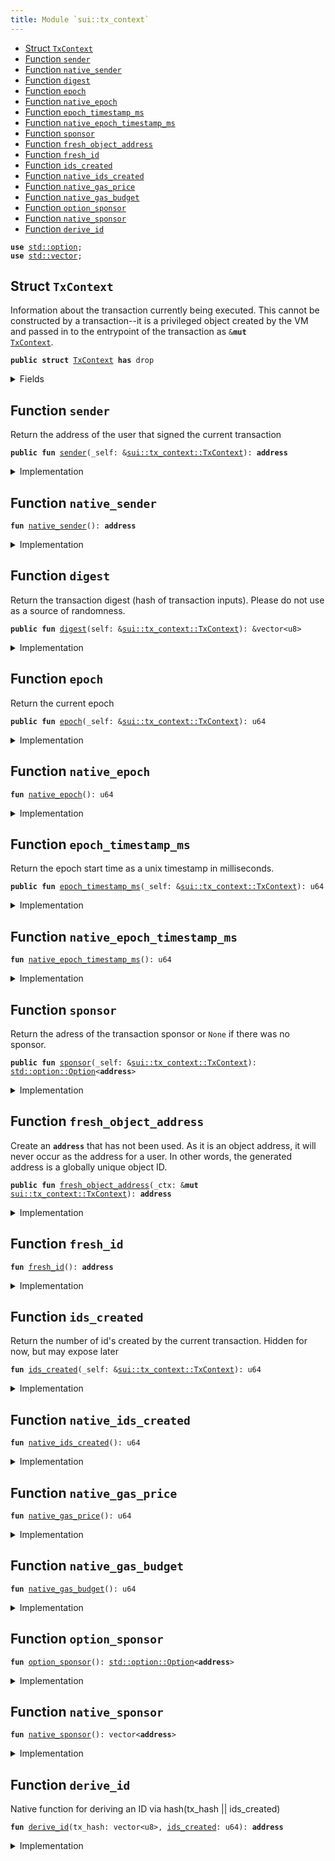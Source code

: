```yaml
---
title: Module `sui::tx_context`
---
```




-  [Struct `TxContext`](#sui_tx_context_TxContext)
-  [Function `sender`](#sui_tx_context_sender)
-  [Function `native_sender`](#sui_tx_context_native_sender)
-  [Function `digest`](#sui_tx_context_digest)
-  [Function `epoch`](#sui_tx_context_epoch)
-  [Function `native_epoch`](#sui_tx_context_native_epoch)
-  [Function `epoch_timestamp_ms`](#sui_tx_context_epoch_timestamp_ms)
-  [Function `native_epoch_timestamp_ms`](#sui_tx_context_native_epoch_timestamp_ms)
-  [Function `sponsor`](#sui_tx_context_sponsor)
-  [Function `fresh_object_address`](#sui_tx_context_fresh_object_address)
-  [Function `fresh_id`](#sui_tx_context_fresh_id)
-  [Function `ids_created`](#sui_tx_context_ids_created)
-  [Function `native_ids_created`](#sui_tx_context_native_ids_created)
-  [Function `native_gas_price`](#sui_tx_context_native_gas_price)
-  [Function `native_gas_budget`](#sui_tx_context_native_gas_budget)
-  [Function `option_sponsor`](#sui_tx_context_option_sponsor)
-  [Function `native_sponsor`](#sui_tx_context_native_sponsor)
-  [Function `derive_id`](#sui_tx_context_derive_id)


<pre><code><b>use</b> <a href="../std/option.md#std_option">std::option</a>;
<b>use</b> <a href="../std/vector.md#std_vector">std::vector</a>;
</code></pre>



<a name="sui_tx_context_TxContext"></a>

## Struct `TxContext`

Information about the transaction currently being executed.
This cannot be constructed by a transaction--it is a privileged object created by
the VM and passed in to the entrypoint of the transaction as <code>&<b>mut</b> <a href="../sui/tx_context.md#sui_tx_context_TxContext">TxContext</a></code>.


<pre><code><b>public</b> <b>struct</b> <a href="../sui/tx_context.md#sui_tx_context_TxContext">TxContext</a> <b>has</b> drop
</code></pre>



<details>
<summary>Fields</summary>


<dl>
<dt>
<code><a href="../sui/tx_context.md#sui_tx_context_sender">sender</a>: <b>address</b></code>
</dt>
<dd>
 The address of the user that signed the current transaction
</dd>
<dt>
<code>tx_hash: vector&lt;u8&gt;</code>
</dt>
<dd>
 Hash of the current transaction
</dd>
<dt>
<code><a href="../sui/tx_context.md#sui_tx_context_epoch">epoch</a>: u64</code>
</dt>
<dd>
 The current epoch number
</dd>
<dt>
<code><a href="../sui/tx_context.md#sui_tx_context_epoch_timestamp_ms">epoch_timestamp_ms</a>: u64</code>
</dt>
<dd>
 Timestamp that the epoch started at
</dd>
<dt>
<code><a href="../sui/tx_context.md#sui_tx_context_ids_created">ids_created</a>: u64</code>
</dt>
<dd>
 Counter recording the number of fresh id's created while executing
 this transaction. Always 0 at the start of a transaction
</dd>
</dl>


</details>

<a name="sui_tx_context_sender"></a>

## Function `sender`

Return the address of the user that signed the current
transaction


<pre><code><b>public</b> <b>fun</b> <a href="../sui/tx_context.md#sui_tx_context_sender">sender</a>(_self: &<a href="../sui/tx_context.md#sui_tx_context_TxContext">sui::tx_context::TxContext</a>): <b>address</b>
</code></pre>



<details>
<summary>Implementation</summary>


<pre><code><b>public</b> <b>fun</b> <a href="../sui/tx_context.md#sui_tx_context_sender">sender</a>(_self: &<a href="../sui/tx_context.md#sui_tx_context_TxContext">TxContext</a>): <b>address</b> {
    <a href="../sui/tx_context.md#sui_tx_context_native_sender">native_sender</a>()
}
</code></pre>



</details>

<a name="sui_tx_context_native_sender"></a>

## Function `native_sender`



<pre><code><b>fun</b> <a href="../sui/tx_context.md#sui_tx_context_native_sender">native_sender</a>(): <b>address</b>
</code></pre>



<details>
<summary>Implementation</summary>


<pre><code><b>native</b> <b>fun</b> <a href="../sui/tx_context.md#sui_tx_context_native_sender">native_sender</a>(): <b>address</b>;
</code></pre>



</details>

<a name="sui_tx_context_digest"></a>

## Function `digest`

Return the transaction digest (hash of transaction inputs).
Please do not use as a source of randomness.


<pre><code><b>public</b> <b>fun</b> <a href="../sui/tx_context.md#sui_tx_context_digest">digest</a>(self: &<a href="../sui/tx_context.md#sui_tx_context_TxContext">sui::tx_context::TxContext</a>): &vector&lt;u8&gt;
</code></pre>



<details>
<summary>Implementation</summary>


<pre><code><b>public</b> <b>fun</b> <a href="../sui/tx_context.md#sui_tx_context_digest">digest</a>(self: &<a href="../sui/tx_context.md#sui_tx_context_TxContext">TxContext</a>): &vector&lt;u8&gt; {
    &self.tx_hash
}
</code></pre>



</details>

<a name="sui_tx_context_epoch"></a>

## Function `epoch`

Return the current epoch


<pre><code><b>public</b> <b>fun</b> <a href="../sui/tx_context.md#sui_tx_context_epoch">epoch</a>(_self: &<a href="../sui/tx_context.md#sui_tx_context_TxContext">sui::tx_context::TxContext</a>): u64
</code></pre>



<details>
<summary>Implementation</summary>


<pre><code><b>public</b> <b>fun</b> <a href="../sui/tx_context.md#sui_tx_context_epoch">epoch</a>(_self: &<a href="../sui/tx_context.md#sui_tx_context_TxContext">TxContext</a>): u64 {
    <a href="../sui/tx_context.md#sui_tx_context_native_epoch">native_epoch</a>()
}
</code></pre>



</details>

<a name="sui_tx_context_native_epoch"></a>

## Function `native_epoch`



<pre><code><b>fun</b> <a href="../sui/tx_context.md#sui_tx_context_native_epoch">native_epoch</a>(): u64
</code></pre>



<details>
<summary>Implementation</summary>


<pre><code><b>native</b> <b>fun</b> <a href="../sui/tx_context.md#sui_tx_context_native_epoch">native_epoch</a>(): u64;
</code></pre>



</details>

<a name="sui_tx_context_epoch_timestamp_ms"></a>

## Function `epoch_timestamp_ms`

Return the epoch start time as a unix timestamp in milliseconds.


<pre><code><b>public</b> <b>fun</b> <a href="../sui/tx_context.md#sui_tx_context_epoch_timestamp_ms">epoch_timestamp_ms</a>(_self: &<a href="../sui/tx_context.md#sui_tx_context_TxContext">sui::tx_context::TxContext</a>): u64
</code></pre>



<details>
<summary>Implementation</summary>


<pre><code><b>public</b> <b>fun</b> <a href="../sui/tx_context.md#sui_tx_context_epoch_timestamp_ms">epoch_timestamp_ms</a>(_self: &<a href="../sui/tx_context.md#sui_tx_context_TxContext">TxContext</a>): u64 {
    <a href="../sui/tx_context.md#sui_tx_context_native_epoch_timestamp_ms">native_epoch_timestamp_ms</a>()
}
</code></pre>



</details>

<a name="sui_tx_context_native_epoch_timestamp_ms"></a>

## Function `native_epoch_timestamp_ms`



<pre><code><b>fun</b> <a href="../sui/tx_context.md#sui_tx_context_native_epoch_timestamp_ms">native_epoch_timestamp_ms</a>(): u64
</code></pre>



<details>
<summary>Implementation</summary>


<pre><code><b>native</b> <b>fun</b> <a href="../sui/tx_context.md#sui_tx_context_native_epoch_timestamp_ms">native_epoch_timestamp_ms</a>(): u64;
</code></pre>



</details>

<a name="sui_tx_context_sponsor"></a>

## Function `sponsor`

Return the adress of the transaction sponsor or <code>None</code> if there was no sponsor.


<pre><code><b>public</b> <b>fun</b> <a href="../sui/tx_context.md#sui_tx_context_sponsor">sponsor</a>(_self: &<a href="../sui/tx_context.md#sui_tx_context_TxContext">sui::tx_context::TxContext</a>): <a href="../std/option.md#std_option_Option">std::option::Option</a>&lt;<b>address</b>&gt;
</code></pre>



<details>
<summary>Implementation</summary>


<pre><code><b>public</b> <b>fun</b> <a href="../sui/tx_context.md#sui_tx_context_sponsor">sponsor</a>(_self: &<a href="../sui/tx_context.md#sui_tx_context_TxContext">TxContext</a>): Option&lt;<b>address</b>&gt; {
    <a href="../sui/tx_context.md#sui_tx_context_option_sponsor">option_sponsor</a>()
}
</code></pre>



</details>

<a name="sui_tx_context_fresh_object_address"></a>

## Function `fresh_object_address`

Create an <code><b>address</b></code> that has not been used. As it is an object address, it will never
occur as the address for a user.
In other words, the generated address is a globally unique object ID.


<pre><code><b>public</b> <b>fun</b> <a href="../sui/tx_context.md#sui_tx_context_fresh_object_address">fresh_object_address</a>(_ctx: &<b>mut</b> <a href="../sui/tx_context.md#sui_tx_context_TxContext">sui::tx_context::TxContext</a>): <b>address</b>
</code></pre>



<details>
<summary>Implementation</summary>


<pre><code><b>public</b> <b>fun</b> <a href="../sui/tx_context.md#sui_tx_context_fresh_object_address">fresh_object_address</a>(_ctx: &<b>mut</b> <a href="../sui/tx_context.md#sui_tx_context_TxContext">TxContext</a>): <b>address</b> {
    <a href="../sui/tx_context.md#sui_tx_context_fresh_id">fresh_id</a>()
}
</code></pre>



</details>

<a name="sui_tx_context_fresh_id"></a>

## Function `fresh_id`



<pre><code><b>fun</b> <a href="../sui/tx_context.md#sui_tx_context_fresh_id">fresh_id</a>(): <b>address</b>
</code></pre>



<details>
<summary>Implementation</summary>


<pre><code><b>native</b> <b>fun</b> <a href="../sui/tx_context.md#sui_tx_context_fresh_id">fresh_id</a>(): <b>address</b>;
</code></pre>



</details>

<a name="sui_tx_context_ids_created"></a>

## Function `ids_created`

Return the number of id's created by the current transaction.
Hidden for now, but may expose later


<pre><code><b>fun</b> <a href="../sui/tx_context.md#sui_tx_context_ids_created">ids_created</a>(_self: &<a href="../sui/tx_context.md#sui_tx_context_TxContext">sui::tx_context::TxContext</a>): u64
</code></pre>



<details>
<summary>Implementation</summary>


<pre><code><b>fun</b> <a href="../sui/tx_context.md#sui_tx_context_ids_created">ids_created</a>(_self: &<a href="../sui/tx_context.md#sui_tx_context_TxContext">TxContext</a>): u64 {
    <a href="../sui/tx_context.md#sui_tx_context_native_ids_created">native_ids_created</a>()
}
</code></pre>



</details>

<a name="sui_tx_context_native_ids_created"></a>

## Function `native_ids_created`



<pre><code><b>fun</b> <a href="../sui/tx_context.md#sui_tx_context_native_ids_created">native_ids_created</a>(): u64
</code></pre>



<details>
<summary>Implementation</summary>


<pre><code><b>native</b> <b>fun</b> <a href="../sui/tx_context.md#sui_tx_context_native_ids_created">native_ids_created</a>(): u64;
</code></pre>



</details>

<a name="sui_tx_context_native_gas_price"></a>

## Function `native_gas_price`



<pre><code><b>fun</b> <a href="../sui/tx_context.md#sui_tx_context_native_gas_price">native_gas_price</a>(): u64
</code></pre>



<details>
<summary>Implementation</summary>


<pre><code><b>native</b> <b>fun</b> <a href="../sui/tx_context.md#sui_tx_context_native_gas_price">native_gas_price</a>(): u64;
</code></pre>



</details>

<a name="sui_tx_context_native_gas_budget"></a>

## Function `native_gas_budget`



<pre><code><b>fun</b> <a href="../sui/tx_context.md#sui_tx_context_native_gas_budget">native_gas_budget</a>(): u64
</code></pre>



<details>
<summary>Implementation</summary>


<pre><code><b>native</b> <b>fun</b> <a href="../sui/tx_context.md#sui_tx_context_native_gas_budget">native_gas_budget</a>(): u64;
</code></pre>



</details>

<a name="sui_tx_context_option_sponsor"></a>

## Function `option_sponsor`



<pre><code><b>fun</b> <a href="../sui/tx_context.md#sui_tx_context_option_sponsor">option_sponsor</a>(): <a href="../std/option.md#std_option_Option">std::option::Option</a>&lt;<b>address</b>&gt;
</code></pre>



<details>
<summary>Implementation</summary>


<pre><code><b>fun</b> <a href="../sui/tx_context.md#sui_tx_context_option_sponsor">option_sponsor</a>(): Option&lt;<b>address</b>&gt; {
    <b>let</b> <a href="../sui/tx_context.md#sui_tx_context_sponsor">sponsor</a> = <a href="../sui/tx_context.md#sui_tx_context_native_sponsor">native_sponsor</a>();
    <b>if</b> (<a href="../sui/tx_context.md#sui_tx_context_sponsor">sponsor</a>.length() == 0) option::none() <b>else</b> option::some(<a href="../sui/tx_context.md#sui_tx_context_sponsor">sponsor</a>[0])
}
</code></pre>



</details>

<a name="sui_tx_context_native_sponsor"></a>

## Function `native_sponsor`



<pre><code><b>fun</b> <a href="../sui/tx_context.md#sui_tx_context_native_sponsor">native_sponsor</a>(): vector&lt;<b>address</b>&gt;
</code></pre>



<details>
<summary>Implementation</summary>


<pre><code><b>native</b> <b>fun</b> <a href="../sui/tx_context.md#sui_tx_context_native_sponsor">native_sponsor</a>(): vector&lt;<b>address</b>&gt;;
</code></pre>



</details>

<a name="sui_tx_context_derive_id"></a>

## Function `derive_id`

Native function for deriving an ID via hash(tx_hash || ids_created)


<pre><code><b>fun</b> <a href="../sui/tx_context.md#sui_tx_context_derive_id">derive_id</a>(tx_hash: vector&lt;u8&gt;, <a href="../sui/tx_context.md#sui_tx_context_ids_created">ids_created</a>: u64): <b>address</b>
</code></pre>



<details>
<summary>Implementation</summary>


<pre><code><b>native</b> <b>fun</b> <a href="../sui/tx_context.md#sui_tx_context_derive_id">derive_id</a>(tx_hash: vector&lt;u8&gt;, <a href="../sui/tx_context.md#sui_tx_context_ids_created">ids_created</a>: u64): <b>address</b>;
</code></pre>



</details>
